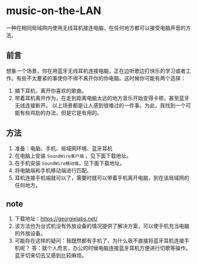 # music-on-the-LAN
一种在相同局域网内使用无线耳机接连电脑，在任何地方都可以接受电脑声音的方法。
## 前言
想象一个场景，你在用蓝牙无线耳机连接电脑，正在边听歌边打快乐的学习或者工作。有些不太要紧的事使你不得不离开你的你电脑。这时候你可能有两个选择：
1. 摘下耳机，离开你喜欢的歌曲。
2. 带着耳机离开作为，在走到距离电脑太远的地方音乐开始变得卡顿，甚至蓝牙无线连接断开。
以上场景都是让人感到很难过的一件事。为此，我找到一个可能有些鸡肋的办法，但是它是有用的。
## 方法
1. 准备：电脑、手机、局域网环境、蓝牙耳机
2. 在电脑上安装 `SoundWire客户端` ，见下面下载地址。
3. 在手机安装 `SoundWire移动端`，见下面下载地址。
5. 将电脑端和手机移动端进行匹配。
6. 耳机连接手机端就可以了，需要时就可以带着手机离开电脑，到在该局域网的任何地方。
## note
1. 下载地址：https://georgielabs.net/
2. 该方法也为台式机没有外放设备的情况提供了解决方案，可以使手机充当电脑的外放设备。
3. 可能存在这样的疑问：我既然都有手机了，为什么我不直接将蓝牙耳机连接手机呢？
   答：就个人而言，办公的时候电脑连接蓝牙耳机方便进行切歌等操作。蓝牙切来切去又感到比较麻烦。
